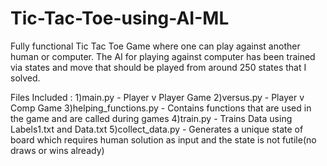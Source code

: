 # Tic-Tac-Toe-using-AI-ML
Fully functional Tic Tac Toe Game where one can play against another human or computer. The AI for playing against computer has been trained via states and move that should be played from around 250 states that I solved.

Files Included :
1)main.py - Player v Player Game
2)versus.py - Player v Comp Game
3)helping_functions.py - Contains functions that are used in the game and are called during games
4)train.py - Trains Data using Labels1.txt and Data.txt
5)collect_data.py - Generates a unique state of board which requires human solution as input and the state is not futile(no draws or wins already)
